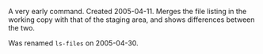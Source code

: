 A very early command. Created 2005-04-11. Merges the file listing in the
working copy with that of the staging area, and shows differences between the
two.

Was renamed `ls-files` on 2005-04-30.
